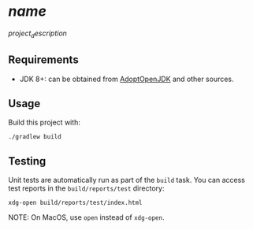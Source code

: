 # $name$

$project_description$

## Requirements

* JDK 8+: can be obtained from [AdoptOpenJDK](https://adoptopenjdk.net/) and other sources.

## Usage

Build this project with:

```
./gradlew build
```

## Testing

Unit tests are automatically run as part of the `build` task.  You can access test reports in the `build/reports/test` directory:

```
xdg-open build/reports/test/index.html
```

NOTE: On MacOS, use `open` instead of `xdg-open`.
